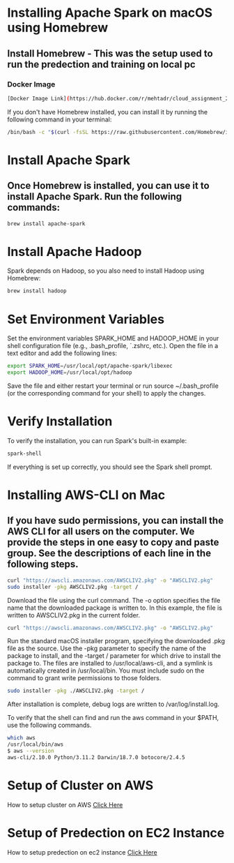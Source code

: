 # Installing Apache Spark on macOS using Homebrew

## Install Homebrew - This was the setup used to run the predection and training on local pc

### Docker Image
```bash
[Docker Image Link](https://hub.docker.com/r/mehtadr/cloud_assignment_2)
```

If you don't have Homebrew installed, you can install it by running the following command in your terminal:

```bash
/bin/bash -c "$(curl -fsSL https://raw.githubusercontent.com/Homebrew/install/HEAD/install.sh)"
```

# Install Apache Spark
## Once Homebrew is installed, you can use it to install Apache Spark. Run the following commands:

```bash
brew install apache-spark
```

# Install Apache Hadoop

Spark depends on Hadoop, so you also need to install Hadoop using Homebrew:

```bash
brew install hadoop
```

# Set Environment Variables

Set the environment variables SPARK_HOME and HADOOP_HOME in your shell configuration file (e.g., .bash_profile, `.zshrc, etc.). Open the file in a text editor and add the following lines:

```bash
export SPARK_HOME=/usr/local/opt/apache-spark/libexec
export HADOOP_HOME=/usr/local/opt/hadoop
```

Save the file and either restart your terminal or run source ~/.bash_profile (or the corresponding command for your shell) to apply the changes.

# Verify Installation

To verify the installation, you can run Spark's built-in example:

```bash
spark-shell
```

If everything is set up correctly, you should see the Spark shell prompt.


# Installing AWS-CLI on Mac

## If you have sudo permissions, you can install the AWS CLI for all users on the computer. We provide the steps in one easy to copy and paste group. See the descriptions of each line in the following steps.

```bash
curl "https://awscli.amazonaws.com/AWSCLIV2.pkg" -o "AWSCLIV2.pkg"
sudo installer -pkg AWSCLIV2.pkg -target /
```

Download the file using the curl command. The -o option specifies the file name that the downloaded package is written to. In this example, the file is written to AWSCLIV2.pkg in the current folder.

```bash
curl "https://awscli.amazonaws.com/AWSCLIV2.pkg" -o "AWSCLIV2.pkg"
```

Run the standard macOS installer program, specifying the downloaded .pkg file as the source. Use the -pkg parameter to specify the name of the package to install, and the -target / parameter for which drive to install the package to. The files are installed to /usr/local/aws-cli, and a symlink is automatically created in /usr/local/bin. You must include sudo on the command to grant write permissions to those folders.

```bash
sudo installer -pkg ./AWSCLIV2.pkg -target /
```
After installation is complete, debug logs are written to /var/log/install.log.

To verify that the shell can find and run the aws command in your $PATH, use the following commands.

```bash
which aws
/usr/local/bin/aws 
$ aws --version
aws-cli/2.10.0 Python/3.11.2 Darwin/18.7.0 botocore/2.4.5
```

# Setup of Cluster on AWS

How to setup cluster on AWS [Click Here](https://github.com/dm0927/Cloud-Assignment-2/blob/main/readme/training.md)

# Setup of Predection on EC2 Instance

How to setup predection on ec2 instance [Click Here](https://github.com/dm0927/Cloud-Assignment-2/blob/main/readme/prediction.md)
